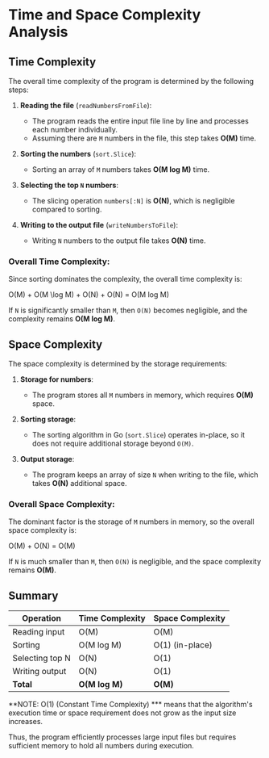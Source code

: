 # Time and Space Complexity Analysis

## Time Complexity

The overall time complexity of the program is determined by the following steps:

1. **Reading the file** (`readNumbersFromFile`):

    - The program reads the entire input file line by line and processes each number individually.
    - Assuming there are `M` numbers in the file, this step takes **O(M)** time.

2. **Sorting the numbers** (`sort.Slice`):

    - Sorting an array of `M` numbers takes **O(M log M)** time.

3. **Selecting the top ****`N`**** numbers**:

    - The slicing operation `numbers[:N]` is **O(N)**, which is negligible compared to sorting.

4. **Writing to the output file** (`writeNumbersToFile`):

    - Writing `N` numbers to the output file takes **O(N)** time.

### Overall Time Complexity:

Since sorting dominates the complexity, the overall time complexity is:

O(M) + O(M \log M) + O(N) + O(N) = O(M log M)

If `N` is significantly smaller than `M`, then `O(N)` becomes negligible, and the complexity remains **O(M log M)**.

## Space Complexity

The space complexity is determined by the storage requirements:

1. **Storage for numbers**:

    - The program stores all `M` numbers in memory, which requires **O(M)** space.

2. **Sorting storage**:

    - The sorting algorithm in Go (`sort.Slice`) operates in-place, so it does not require additional storage beyond `O(M)`.

3. **Output storage**:

    - The program keeps an array of size `N` when writing to the file, which takes **O(N)** additional space.

### Overall Space Complexity:

The dominant factor is the storage of `M` numbers in memory, so the overall space complexity is:

O(M) + O(N) = O(M)

If `N` is much smaller than `M`, then `O(N)` is negligible, and the space complexity remains **O(M)**.

## Summary

| Operation       | Time Complexity | Space Complexity |
| --------------- | --------------- | ---------------- |
| Reading input   | O(M)            | O(M)             |
| Sorting         | O(M log M)      | O(1) (in-place)  |
| Selecting top N | O(N)            | O(1)             |
| Writing output  | O(N)            | O(1)             |
| **Total**       | **O(M log M)**  | **O(M)**         |

**NOTE: O(1) (Constant Time Complexity) *** means that the algorithm's execution time or space requirement does not grow as the input size increases.

Thus, the program efficiently processes large input files but requires sufficient memory to hold all numbers during execution.

